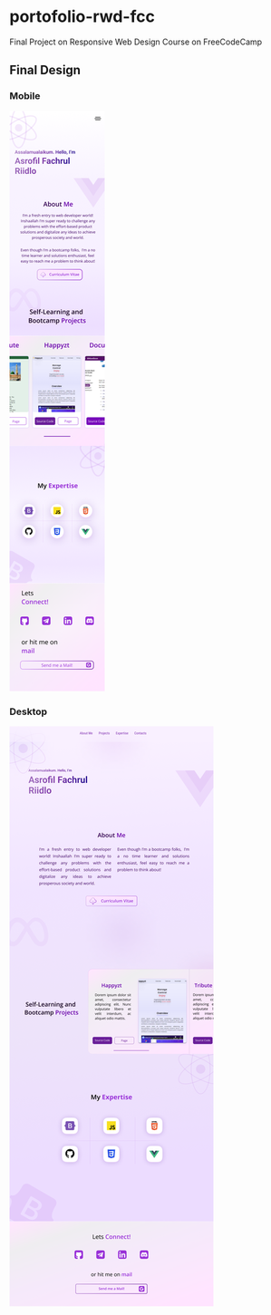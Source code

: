 # portofolio-rwd-fcc
Final Project on Responsive Web Design Course on FreeCodeCamp

## Final Design


### Mobile

![mobile-design](./figma/Android.png)


### Desktop

![desktop-design](./figma/Desktop.png)

